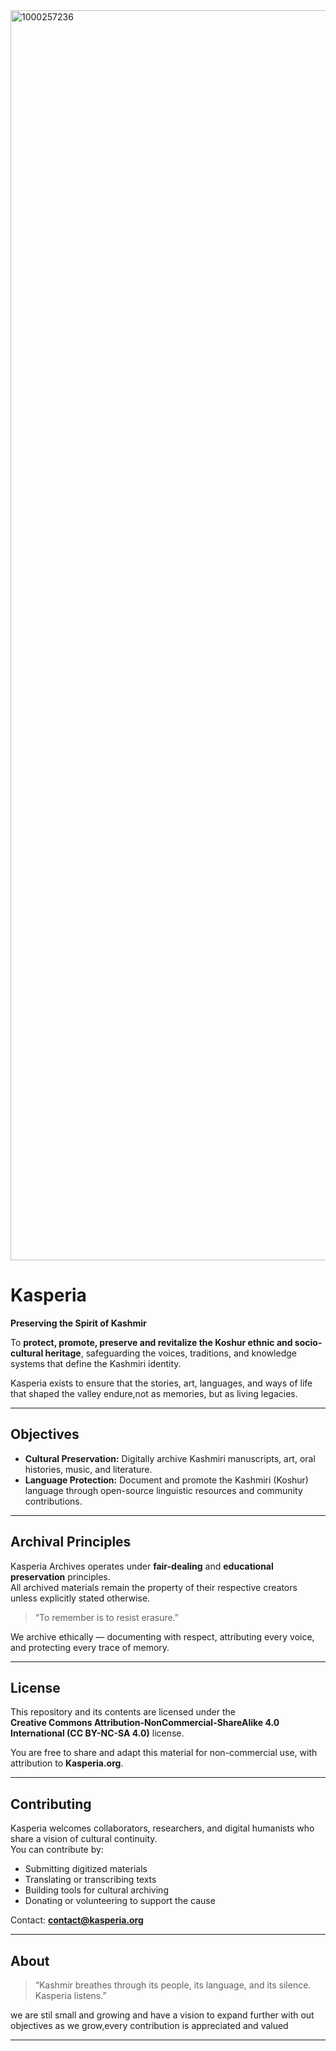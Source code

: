 <img width="2000" height="2000" alt="1000257236" src="https://github.com/user-attachments/assets/9b5f8037-0bf0-4220-b1fb-8a532b16de02" />

#  Kasperia 

**Preserving the Spirit of Kashmir**

To **protect, promote, preserve and revitalize the Koshur ethnic and socio-cultural heritage**, safeguarding the voices, traditions, and knowledge systems that define the Kashmiri identity.

Kasperia exists to ensure that the stories, art, languages, and ways of life that shaped the valley endure,not as memories, but as living legacies.

---

## Objectives
- **Cultural Preservation:** Digitally archive Kashmiri manuscripts, art, oral histories, music, and literature.  
- **Language Protection:** Document and promote the Kashmiri (Koshur) language through open-source linguistic resources and community contributions. 
  
---

## Archival Principles
Kasperia Archives operates under **fair-dealing** and **educational preservation** principles.  
All archived materials remain the property of their respective creators unless explicitly stated otherwise.  

> “To remember is to resist erasure.”

We archive ethically — documenting with respect, attributing every voice, and protecting every trace of memory.


---

## License
This repository and its contents are licensed under the  
**Creative Commons Attribution-NonCommercial-ShareAlike 4.0 International (CC BY-NC-SA 4.0)** license.  

You are free to share and adapt this material for non-commercial use, with attribution to **Kasperia.org**.

---

## Contributing
Kasperia welcomes collaborators, researchers, and digital humanists who share a vision of cultural continuity.  
You can contribute by:
- Submitting digitized materials
- Translating or transcribing texts  
- Building tools for cultural archiving  
- Donating or volunteering to support the cause  

Contact: **contact@kasperia.org**

---

## About


> “Kashmir breathes through its people, its language, and its silence.  
> Kasperia listens.”

we are stil small and growing and have a vision to expand further with out objectives as we grow,every contribution is appreciated and valued 



---
